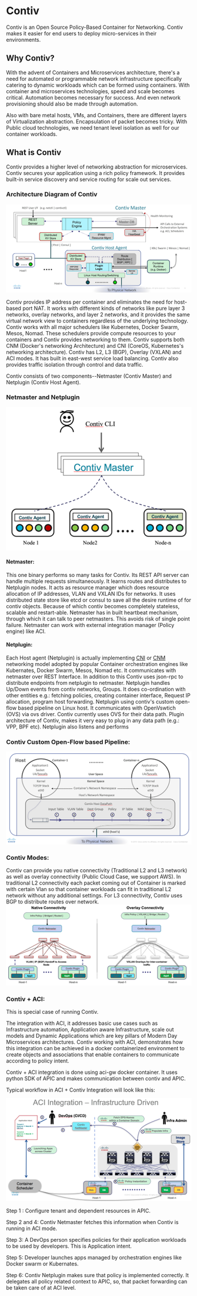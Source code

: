# Contiv

Contiv is an Open Source Policy-Based Container for Networking. Contiv makes it easier for end users to deploy micro-services in their environments.

## Why Contiv?

With the advent of Containers and Microservices architecture, there's a need for automated or programmable network infrastructure specifically catering to dynamic workloads which can be formed using containers. With container and microservices technologies, speed and scale becomes critical. Automation becomes necessary for success. And even network provisioning should also be made through automation. 

Also with bare metal hosts, VMs, and Containers, there are different layers of Virtualization abstraction. Encapsulation of packet becomes tricky. With Public cloud technologies, we need tenant level isolation as well for our container workloads.

## What is Contiv

Contiv provides a higher level of networking abstraction for microservices. Contiv secures your application using a rich policy framework. It provides built-in service discovery and service routing for scale out services.

### Architecture Diagram of Contiv

![](https://github.com/gaurav-dalvi/scripts/blob/master/contiv-related/Contiv-HighLevel-Architecture.png?raw=true)

Contiv provides IP address per container and eliminates the need for host-based port NAT. It works with different kinds of networks like pure layer 3 networks, overlay networks, and layer 2 networks, and it provides the same virtual network view to containers regardless of the underlying technology. Contiv works with all major schedulers like Kubernetes, Docker Swarm, Mesos, Nomad. These schedulers provide compute resources to your containers and Contiv provides networking to them. Contiv supports both CNM (Docker's networking Architecture) and CNI (CoreOS, Kubernetes's networking architecture). Contiv has L2, L3 (BGP), Overlay (VXLAN) and ACI modes. It has built in east-west service load balancing. Contiv also provides traffic isolation through control and data traffic.

Contiv consists of two components--Netmaster (Contiv Master) and Netplugin (Contiv Host Agent).

### Netmaster and Netplugin

![](https://github.com/gaurav-dalvi/scripts/blob/master/contiv-related/Contiv-Network-Components.png?raw=true)

#### Netmaster:

This one binary performs so many tasks for Contiv. Its REST API server can handle multiple requests simultaneously. It learns routes and distributes to Netplugin nodes. It acts as resource manager which does resource allocation of IP addresses, VLAN and VXLAN IDs for networks. It uses distributed state store like etcd or consul to save all the desire runtime of for contiv objects. Because of which contiv becomes completely stateless, scalable and restart-able. Netmaster has in built heartbeat mechanism, through which it can talk to peer netmasters. This avoids risk of single point failure. Netmaster can work with external integration manager (Policy engine) like ACI.

#### Netplugin:

Each Host agent (Netplugin) is actually implementing [CNI](https://github.com/containernetworking/cni/blob/master/SPEC.md) or [CNM](https://github.com/docker/libnetwork/blob/master/docs/design.md) networking model adopted by popular Container orchestration engines like Kubernates, Docker Swarm, Mesos, Nomad etc. It communicates with netmaster over REST Interface. In addition to this Contiv uses json-rpc to distribute endpoints from netplugin to netmaster. Netplugin handles Up/Down events from contiv networks, Groups. It does co-ordination with other entities e.g.: fetching policies, creating container interface, Request IP allocation, program host forwarding. Netplugin using contiv's custom open-flow based pipeline on Linux host. It communicates with OpenVswtich (OVS) via ovs driver. Contiv currently uses OVS for their data path. Plugin architecture of Contiv, makes it very easy to plug in any data path (e.g.: VPP, BPF etc). Netplugin also listens and performs 

### Contiv Custom Open-Flow based Pipeline:

![](https://github.com/gaurav-dalvi/scripts/blob/master/contiv-related/Packet-Pipeline.png?raw=true)

### Contiv Modes:

Contiv can provide you native connectivity (Traditional L2 and L3 network) as well as overlay connectivity (Public Cloud Case, we support AWS). 
In traditional L2 connectivity each packet coming out of Container is marked with certain Vlan so that container workloads can fit in traditional L2 network without any additional settings. 
For L3 connectivity, Contiv uses BGP to distribute routes over network.
![](https://github.com/gaurav-dalvi/scripts/blob/master/contiv-related/Native-Overlay.png?raw=true)

### Contiv + ACI: 

This is special case of running Contiv. 

The integration with ACI, it addresses basic use cases such as Infrastructure automation, Application aware Infrastructure, scale out models and Dynamic Applications which are key pillars of Modern Day Microservices architectures. Contiv working with ACI, demonstrates how this integration can be achieved in a docker containerized environment to create objects and associations that enable containers to communicate according to policy intent.

Contiv + ACI integration is done using aci-gw docker container. It uses python SDK of APIC and makes communication between contiv and APIC.

Typical workflow in ACI + Contiv Integration will look like this:

![](https://github.com/gaurav-dalvi/scripts/blob/master/contiv-related/aci-integration.png?raw=true)

Step 1 : Configure tenant and dependent resources in APIC.

Step 2 and 4: Contiv Netmaster fetches this information when Contiv is running in ACI mode. 

Step 3: A DevOps person specifies policies for their application workloads to be used by developers. This is Application intent. 

Step 5: Developer launches apps managed by orchestration engines like Docker swarm or Kubernates.

Step 6: Contiv Netplugin makes sure that policy is implemented correctly. It delegates all policy related context to APIC,
so, that packet forwarding can be taken care of at ACI level.


